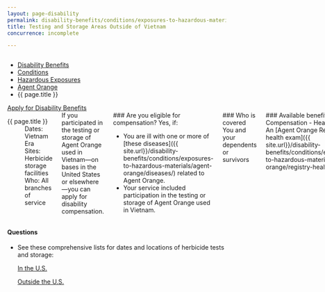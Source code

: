 ```yaml
---
layout: page-disability
permalink: disability-benefits/conditions/exposures-to-hazardous-materials/agent-orange/test-storage/index.html
title: Testing and Storage Areas Outside of Vietnam
concurrence: incomplete

---
```


<div class="splash" markdown="0">
<div class="row" markdown="0">
<div class="small-12 columns" markdown="0">

<ul class="breadcrumbs" role="menubar" aria-label="Primary">
<li class="parent"><a href="{{ site.url }}/disability-benefits/">Disability Benefits</a></li>
<li class="parent"><a href="{{ site.url }}/disability-benefits/conditions/">Conditions</a></li>
<li class="parent"><a href="{{ site.url }}/disability-benefits/conditions/exposures-to-hazardous-materials/">Hazardous Exposures</a></li>
<li class="parent"><a href="{{ site.url }}/disability-benefits/conditions/exposures-to-hazardous-materials/agent-orange/">Agent Orange</a></li>
<li class="active">{{ page.title }}</li>
</ul>

</div>
</div>
</div>

<div class="main" role="main" markdown="0">

<div class="action-bar">
  <div class="row">
    <div class="small-12 columns">
      <a class="usa-button-primary" href="{{ site.url}}/disability-benefits/get/">Apply for Disability Benefits</a>
    </div>
  </div>  
</div>

<div class="section one" markdown="0">
<div class="primary" markdown="0">
<div class="row" markdown="0">
<div class="small-12 medium-8 columns" markdown="0">

<dl class="panel-list plain">
<dt>{{ page.title }}</dt>
<dd>Dates: Vietnam Era</dd>
<dd>Sites: Herbicide storage facilities</dd>
<dd>Who: All branches of service</dd>
</dl>

<div markdown="1">
If you participated in the testing or storage of Agent Orange used in Vietnam—on bases in the United States or elsewhere—you can apply for disability compensation.

</div>

<div class="call-out" markdown="1">
### Are you eligible for compensation?
Yes, if:

- You are ill with one or more of [these diseases]({{ site.url}}/disability-benefits/conditions/exposures-to-hazardous-materials/agent-orange/diseases/) related to Agent Orange.
- Your service included participation in the testing or storage of Agent Orange used in Vietnam.
</div>
<div class="call-out" markdown="1">
### Who is covered
You and your dependents or survivors
</div>
<div class="call-out" markdown="1">
### Available benefits
- Compensation 
- Health care 
- An [Agent Orange Registry health exam]({{ site.url}}/disability-benefits/conditions/exposures-to-hazardous-materials/agent-orange/registry-health-exam/)
</div>
<div class="call-out" markdown="1">
### How it works
You must prove you were exposed to Agent Orange during your military service to be eligible for service-connection for [diseases]({{ site.url}}/disability-benefits/conditions/exposures-to-hazardous-materials/agent-orange/diseases/) that VA presumes are related to Agent Orange exposure.  
</div>

</div>


<div class="small-12 medium-4 columns" markdown="0">
<div markdown="1">

<h4 class="highlight">Questions</h4>

<ul class="plain"> 

<li markdown="1">
See these comprehensive lists for dates and locations of herbicide tests and storage:

[In the U.S.](http://www.publichealth.va.gov/exposures/agentorange/locations/tests-storage/usa.asp)

[Outside the U.S.](http://www.publichealth.va.gov/exposures/agentorange/locations/tests-storage/outside-vietnam.asp)
</li>

</ul>

</div>
</div>

</div>

</div>
